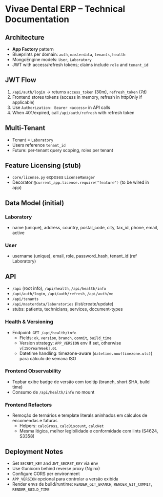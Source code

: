 # Vivae Dental ERP – Technical Documentation

## Architecture
- **App Factory** pattern
- Blueprints per domain: `auth`, `masterdata`, `tenants`, `health`
- MongoEngine models: `User`, `Laboratory`
- JWT with access/refresh tokens; claims include `role` and `tenant_id`

## JWT Flow
1. `/api/auth/login` → returns `access_token` (30m), `refresh_token` (7d)
2. Frontend stores tokens (access in memory, refresh in httpOnly if applicable)
3. Use `Authorization: Bearer <access>` in API calls
4. When 401/expired, call `/api/auth/refresh` with refresh token

## Multi-Tenant
- Tenant = `Laboratory`
- Users reference `tenant_id`
- Future: per-tenant query scoping, roles per tenant

## Feature Licensing (stub)
- `core/license.py` exposes `LicenseManager`
- Decorator `@current_app.license.require("feature")` (to be wired in app)

## Data Model (initial)
### Laboratory
- name (unique), address, country, postal_code, city, tax_id, phone, email, active

### User
- username (unique), email, role, password_hash, tenant_id (ref Laboratory)

## API
- `/api` (root info), `/api/health`, `/api/health/info`
- `/api/auth/login`, `/api/auth/refresh`, `/api/auth/me`
- `/api/tenants`
- `/api/masterdata/laboratories` (list/create/update)
- stubs: patients, technicians, services, document-types

### Health & Versioning
- Endpoint: `GET /api/health/info`
	- Fields: `ok`, `version`, `branch`, `commit`, `build_time`
	- Version strategy: `APP_VERSION` env if set, otherwise `v[ISOYearWeek].01`
	- Datetime handling: timezone-aware (`datetime.now(timezone.utc)`) para cálculo de semana ISO

### Frontend Observability
- Topbar exibe badge de versão com tooltip (branch, short SHA, build time)
- Consumo de `/api/health/info` no mount

### Frontend Refactors
- Remoção de ternários e template literals aninhados em cálculos de encomendas e faturas
	- Helpers: `calcGross`, `calcDiscount`, `calcNet`
	- Mesma lógica, melhor legibilidade e conformidade com lints (S4624, S3358)

## Deployment Notes
- Set `SECRET_KEY` and `JWT_SECRET_KEY` via env
- Use Gunicorn behind reverse proxy (Nginx)
- Configure CORS per environment
- `APP_VERSION` opcional para controlar a versão exibida
- Render envs de build/runtime: `RENDER_GIT_BRANCH`, `RENDER_GIT_COMMIT`, `RENDER_BUILD_TIME`
